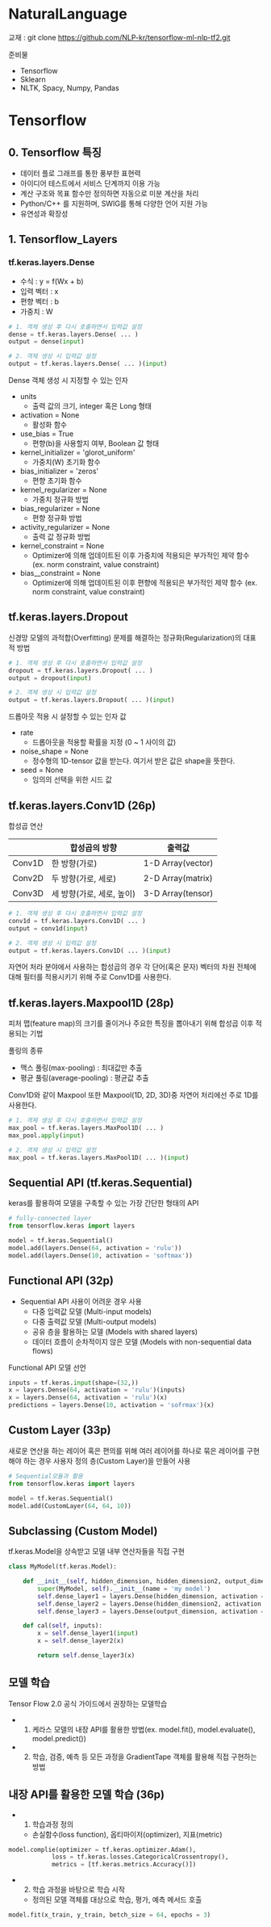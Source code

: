 # NaturalLanguage
교재 : git clone https://github.com/NLP-kr/tensorflow-ml-nlp-tf2.git

준비물
- Tensorflow
- Sklearn
- NLTK, Spacy, Numpy, Pandas

# Tensorflow

## 0. Tensorflow 특징
- 데이터 플로 그래프를 통한 풍부한 표현력
- 아이디어 테스트에서 서비스 단계까지 이용 가능
- 계산 구조와 목표 함수만 정의하면 자동으로 미분 계산을 처리
- Python/C++ 를 지원하며, SWIG를 통해 다양한 언어 지원 가능
- 유연성과 확장성

## 1. Tensorflow_Layers

### tf.keras.layers.Dense
- 수식 : y = f(Wx + b)
- 입력 벡터 : x
- 편향 벡터 : b
- 가중치 : W

```python
# 1. 객체 생성 후 다시 호출하면서 입력값 설정
dense = tf.keras.layers.Dense( ... )
output = dense(input)

# 2. 객체 생성 시 입력값 설정
output = tf.keras.layers.Dense( ... )(input)
```

Dense 객체 생성 시 지정할 수 있는 인자
- units
    - 출력 값의 크기, integer 혹은 Long 형태
- activation = None
    - 활성화 함수
- use_bias = True
    - 편향(b)을 사용할지 여부, Boolean 값 형태
- kernel_initializer = 'glorot_uniform'
    - 가중치(W) 초기화 함수
- bias_initializer = 'zeros'
    - 편향 초기화 함수
- kernel_regularizer = None
    - 가중치 정규화 방법
- bias_regularizer = None
    - 편향 정규화 방법
- activity_regularizer = None
    - 출력 값 정규화 방법
- kernel_constraint = None
    - Optimizer에 의해 업데이트된 이후 가중치에 적용되은 부가적인 제약 함수 (ex. norm constraint, value constraint)
- bias__constraint = None
    - Optimizer에 의해 업데이트된 이후 편향에 적용되은 부가적인 제약 함수 (ex. norm constraint, value constraint)

## tf.keras.layers.Dropout
신경망 모델의 과적합(Overfitting) 문제를 해결하는 정규화(Regularization)의 대표적 방법

```python
# 1. 객체 생성 후 다시 호출하면서 입력값 설정
dropout = tf.keras.layers.Dropout( ... )
output = dropout(input)

# 2. 객체 생성 시 입력값 설정
output = tf.keras.layers.Dropout( ... )(input)
```

드롭아웃 적용 시 설정할 수 있는 인자 값
- rate
    - 드롭아웃을 적용할 확률을 지정 (0 ~ 1 사이의 값)
- noise_shape = None
    - 정수형의 1D-tensor 값을 받는다. 여기서 받은 값은 shape을 뜻한다.
- seed = None
    - 임의의 선택을 위한 시드 값

## tf.keras.layers.Conv1D (26p)
합성곱 연산

| |합성곱의 방향|출력값|
|------|---|---|
|Conv1D|한 방향(가로)|1-D Array(vector)|
|Conv2D|두 방향(가로, 세로)|2-D Array(matrix)|
|Conv3D|세 방향(가로, 세로, 높이)|3-D Array(tensor)|

```python
# 1. 객체 생성 후 다시 호출하면서 입력값 설정
conv1d = tf.keras.layers.Conv1D( ... )
output = conv1d(input)

# 2. 객체 생성 시 입력값 설정
output = tf.keras.layers.Conv1D( ... )(input)
```

자연어 처라 분야에서 사용하는 합성곱의 경우 각 단어(혹은 문자) 벡터의 차원 전체에 대해 필터를 적용시키기 위해 주로 Conv1D를 사용한다.

## tf.keras.layers.Maxpool1D (28p)
피처 맵(feature map)의 크기를 줄이거나 주요한 특징을 뽑아내기 위해 합성곱 이후 적용되는 기법

풀링의 종류
- 맥스 풀링(max-pooling) : 최대값만 추출
- 평균 풀링(average-pooling) : 평균값 추출

Conv1D와 같이 Maxpool 또한 Maxpool(1D, 2D, 3D)중 자연어 처리에선 주로 1D를 사용한다.

```python
# 1. 객체 생성 후 다시 호출하면서 입력값 설정
max_pool = tf.keras.layers.MaxPool1D( ... )
max_pool.apply(input)

# 2. 객체 생성 시 입력값 설정
max_pool = tf.keras.layers.MaxPool1D( ... )(input)
```

## Sequential API (tf.keras.Sequential)
keras를 활용하여 모델을 구축할 수 있는 가장 간단한 형태의 API
```python
# fully-connected layer
from tensorflow.keras import layers

model = tf.keras.Sequential()
model.add(layers.Dense(64, activation = 'rulu'))
model.add(layers.Dense(10, activation = 'softmax'))
```

## Functional API (32p)
- Sequential API 사용이 어려운 경우 사용
    - 다중 입력값 모델 (Multi-input models)
    - 다중 출력값 모델 (Multi-output models)
    - 공유 층을 활용하는 모델 (Models with shared layers)
    - 데이터 흐름이 순차적이지 않은 모델 (Models with non-sequential data flows)

Functional API 모델 선언
```python
inputs = tf.keras.input(shape=(32,))
x = layers.Dense(64, activation = 'rulu')(inputs)
x = layers.Dense(64, activation = 'rulu')(x)
predictions = layers.Dense(10, activation = 'sofrmax')(x)
```

## Custom Layer (33p)
새로운 연산을 하는 레이어 혹은 편의를 위해 여러 레이어를 하나로 묶은 레이어를 구현해야 하는 경우 사용자 정의 층(Custom Layer)을 만들어 사용
```python
# Sequential모듈과 활용
from tensorflow.keras import layers

model = tf.keras.Sequential()
model.add(CustomLayer(64, 64, 10))
```

## Subclassing (Custom Model)
tf.keras.Model을 상속받고 모델 내부 연산자들을 직접 구현
```python
class MyModel(tf.keras.Model):

    def __init__(self, hidden_dimension, hidden_dimension2, output_dimension):
        super(MyModel, self).__init__(name = 'my model')
        self.dense_layer1 = layers.Dense(hidden_dimension, activation = 'relu')
        self.dense_layer2 = layers.Dense(hidden_dimension2, activation = 'relu')
        self.dense_layer3 = layers.Dense(output_dimension, activation = 'softmax')

    def cal(self, inputs):
        x = self.dense_layer1(input)
        x = self.dense_layer2(x)

        return self.dense_layer3(x)
```

## 모델 학습
Tensor Flow 2.0 공식 가이드에서 권장하는 모델학습

- 1. 케라스 모델의 내장 API를 활용한 방법(ex. model.fit(), model.evaluate(), model.predict())
- 2. 학습, 검증, 예측 등 모든 과정을 GradientTape 객체를 활용해 직접 구현하는 방법

## 내장 API를 활용한 모델 학습 (36p)
- 1. 학습과정 정의
    - 손실함수(loss function), 옵티마이저(optimizer), 지표(metric)
```python
model.complie(optimizer = tf.keras.optimizer.Adam(),
            loss = tf.keras.losses.CategoricalCrossentropy(),
            metrics = [tf.keras.metrics.Accuracy()])
```
- 2. 학습 과정을 바탕으로 학습 시작
    - 정의된 모델 객체를 대상으로 학습, 평가, 예측 메서드 호출
```python
model.fit(x_train, y_train, betch_size = 64, epochs = 3)
```

